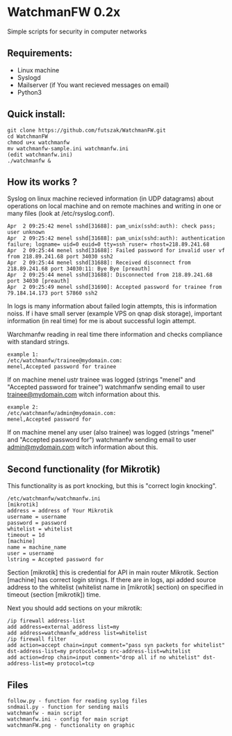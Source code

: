 # WatchmanFW 0.2x
Simple scripts for security in computer networks
## Requirements:
- Linux machine
- Syslogd
- Mailserver (if You want recieved messages on email)
- Python3
## Quick install:
    git clone https://github.com/futszak/WatchmanFW.git
    cd WatchmanFW
    chmod u+x watchmanfw
    mv watchmanfw-sample.ini watchmanfw.ini
    (edit watchmanfw.ini)
    ./watchmanfw &
## How its works ?
   Syslog on linux machine recieved information (in UDP datagrams) about operations on local machine and on remote machines  and writing in one or many files (look at /etc/rsyslog.conf).

    Apr  2 09:25:42 menel sshd[31688]: pam_unix(sshd:auth): check pass; user unknown
    Apr  2 09:25:42 menel sshd[31688]: pam_unix(sshd:auth): authentication failure; logname= uid=0 euid=0 tty=ssh ruser= rhost=218.89.241.68
    Apr  2 09:25:44 menel sshd[31688]: Failed password for invalid user vf from 218.89.241.68 port 34030 ssh2
    Apr  2 09:25:44 menel sshd[31688]: Received disconnect from 218.89.241.68 port 34030:11: Bye Bye [preauth]
    Apr  2 09:25:44 menel sshd[31688]: Disconnected from 218.89.241.68 port 34030 [preauth]
    Apr  2 09:25:49 menel sshd[31690]: Accepted password for trainee from 79.184.14.173 port 57860 ssh2

In logs is many information about failed login attempts, this is information noiss. If i have small server (example VPS on qnap disk storage), important information (in real time) for me is about successful login attempt.

Warchmanfw reading in real time there information and checks compliance with standard strings.

    example 1:
    /etc/watchmanfw/trainee@mydomain.com:
    menel,Accepted password for trainee

If on machine menel ustr trainee was logged (strings "menel" and "Accepted password for trainee") watchmanfw sending email to user trainee@mydomain.com witch information about this.

    example 2:
    /etc/watchmanfw/admin@mydomain.com:
    menel,Accepted password for

If on machine menel any user (also trainee) was logged (strings "menel" and "Accepted password for") watchmanfw sending email to user admin@mydomain.com witch information about this.
## Second functionality (for Mikrotik)
This functionality is as port knocking, but this is "correct login knocking".

    /etc/watchmanfw/watchmanfw.ini
    [mikrotik]
    address = address of Your Mikrotik
    username = username
    password = password
    whitelist = whitelist
    timeout = 1d
    [machine]
    name = machine_name
    user = username
    lstring = Accepted password for

Section [mikrotik] this is credential for API in main router Mikrotik. Section [machine] has correct login strings. If there are in logs, api added source address to the whitelist (whitelist name in [mikrotik] section) on specified in timeout (section [mikrotik]) time.

Next you should add sections on your mikrotik:

    /ip firewall address-list
    add address=external_address list=my
    add address=watchmanfw_address list=whitelist
    /ip firewall filter
    add action=accept chain=input comment="pass syn packets for whitelist" dst-address-list=my protocol=tcp src-address-list=whitelist
    add action=drop chain=input comment="drop all if no whitelist" dst-address-list=my protocol=tcp
## Files
    follow.py - function for reading syslog files
    sndmail.py - function for sending mails
    watchmanfw - main script
    watchmanfw.ini - config for main script
    watchmanFW.png - functionality on graphic
